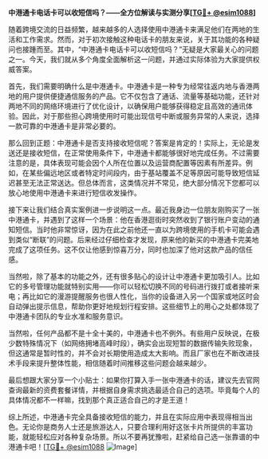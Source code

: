 **中港通卡电话卡可以收短信吗？——全方位解读与实测分享[[TG💪+ @esim1088](https://t.me/s/esim1088)]**

随着跨境交流的日益频繁，越来越多的人选择使用中港通卡来满足他们在两地的生活和工作需求。然而，对于初次接触这种电话卡的朋友来说，关于其功能的各种疑问也接踵而至。其中，“中港通卡电话卡可以收短信吗？”无疑是大家最关心的问题之一。今天，我们就从多个角度全面解析这一问题，并通过实际体验为大家提供权威答案。

首先，我们需要明确什么是中港通卡。中港通卡是一种专为经常往返内地与香港两地的用户提供便捷通信服务的产品。它不仅包含了通话、流量等基础功能，还针对两地不同的网络环境进行了优化设计，以确保用户能够获得稳定且高效的通讯体验。因此，对于那些担心跨境使用时可能出现信号中断或服务异常的人来说，选择一款可靠的中港通卡是非常必要的。

那么回到正题：中港通卡是否支持接收短信呢？答案是肯定的！实际上，无论是发送还是接收短信，在正常使用条件下，中港通卡都能够很好地完成任务。不过需要注意的是，具体表现可能会因个人所在位置以及运营商配置等因素有所差异。例如，在某些偏远地区或者特定时间段内，由于基站覆盖不足等原因可能导致短信延迟甚至无法正常送达。但总体而言，这类情况并不常见，绝大部分情况下您都可以放心地使用中港通卡来进行短信收发操作。

接下来让我们结合真实案例进一步说明这一点。最近我身边一位朋友刚购买了一张中港通卡，并遇到了这样一个场景：他在香港逛街时突然收到了银行账户变动的通知短信。当时他非常惊讶，因为在此之前他还一直以为跨境使用的手机卡可能会遇到类似“断联”的问题。后来经过仔细检查才发现，原来他的新买的中港通卡完美地完成了这项任务。这不仅让他感到惊喜万分，同时也加深了他对这款产品的信任感。

当然啦，除了基本的功能之外，还有很多贴心的设计让中港通卡更加吸引人。比如它的多号管理功能就特别实用——你可以轻松切换不同的号码进行拨打或者接听来电；再比如它的漫游提醒服务也很人性化，当你的设备进入另一个国家或地区时会自动弹出提示信息，帮助你更好地规划行程安排。这些细节上的用心之处都体现了中港通卡团队的专业水准和服务意识。

当然啦，任何产品都不是十全十美的，中港通卡也不例外。有些用户反映说，在极少数特殊情况下（如网络拥堵高峰时段），确实会出现短暂的数据传输失败现象，但这通常是暂时性的，并不会对长期使用造成太大影响。而且厂家也在不断改进技术手段来提升整体性能，相信随着时间推移这些问题会越来越少。

最后想跟大家分享一个小贴士：如果你打算入手一张中港通卡的话，建议先去官网查询最新的资费套餐详情，并根据自身需求挑选最适合自己的选项。毕竟每个人的具体情况都不一样嘛，找到那个真正适合自己的才是王道！

综上所述，中港通卡完全具备接收短信的能力，并且在实际应用中表现得相当出色。无论你是商务人士还是旅游达人，只要合理利用好这张卡片所提供的丰富功能，就能轻松应对各种复杂场景。所以不要再犹豫啦，赶紧给自己选一张靠谱的中港通卡吧！[[TG💪+ @esim1088](https://t.me/s/esim1088) ![Image](https://i.postimg.cc/4NQfJmqS/Snipaste-2025-05-13-00-14-12.png)]
